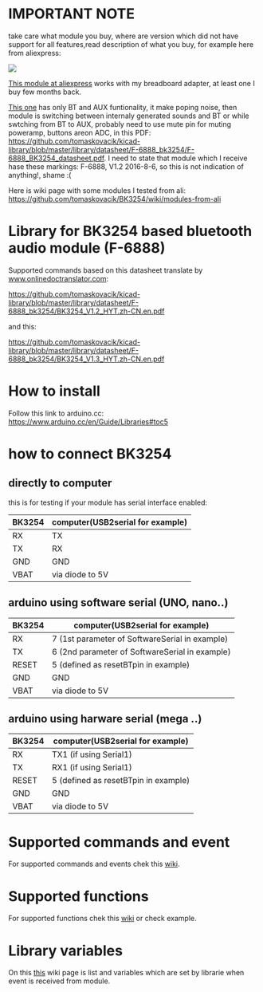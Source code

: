 # IMPORTANT NOTE

take care what module you buy, where are version which did not have support for all features,read description of what you buy, for example here from aliexpress:

<img src="https://raw.githubusercontent.com/tomaskovacik/BK3254/master/bk3254_only_BT.png">

<a href="https://www.aliexpress.com/item/1-pcs-BK3254-Bluetooth-Module-4-1-F6888-Stereo-Audio-Module-FM-Radio-TF-Card-U/32833631256.html">This module at aliexpress</a> works with my breadboard adapter, at least one I buy few months back.

<a href="https://www.aliexpress.com/item/BK3254-Bluetooth-4-1-stereo-audio-module-support-FM-radio-TF-card-U-disk-infrared-remote/32811949610.html">This one</a> has only BT and AUX funtionality, it make poping noise, then module is switching between internaly generated sounds and BT or while swtching from BT to AUX, probably need to use mute pin for muting poweramp, buttons areon ADC, in this PDF:  https://github.com/tomaskovacik/kicad-library/blob/master/library/datasheet/F-6888_bk3254/F-6888_BK3254_datasheet.pdf. I need to state that module which I receive hase these markings: F-6888, V1.2 2016-8-6, so this is not indication of anything!, shame :(

Here is wiki page with some modules I tested from ali: https://github.com/tomaskovacik/BK3254/wiki/modules-from-ali



# Library for BK3254 based bluetooth audio module (F-6888)

Supported commands based on this datasheet translate by www.onlinedoctranslator.com:

https://github.com/tomaskovacik/kicad-library/blob/master/library/datasheet/F-6888_bk3254/BK3254_V1.2_HYT.zh-CN.en.pdf

and this:

https://github.com/tomaskovacik/kicad-library/blob/master/library/datasheet/F-6888_bk3254/BK3254_V1.3_HYT.zh-CN.en.pdf


# How to install

Follow this link to arduino.cc: https://www.arduino.cc/en/Guide/Libraries#toc5

# how to connect BK3254

## directly to computer

this is for testing if your module has serial interface enabled:

BK3254|computer(USB2serial for example)
-------|-------
   RX  |  TX
   TX  |  RX
  GND  |  GND
 VBAT  |  via diode to 5V

## arduino using software serial (UNO, nano..)

BK3254|computer(USB2serial for example)
-------|-------
   RX  |  7 (1st parameter of SoftwareSerial in example)
   TX  |  6 (2nd parameter of SoftwareSerial in example)
 RESET |  5 (defined as resetBTpin in example)
  GND  |  GND
 VBAT  |  via diode to 5V


## arduino using harware serial (mega ..)

BK3254|computer(USB2serial for example)
-------|-------
   RX  |  TX1 (if using Serial1)
   TX  |  RX1 (if using Serial1)
 RESET |  5 (defined as resetBTpin in example)
  GND  |  GND
 VBAT  |  via diode to 5V


# Supported commands and event 

For supported commands and events chek this <a href="https://github.com/tomaskovacik/BK3254/wiki/Supported-commands-and-event-send-from-module">wiki</a>.

# Supported functions

For supported functions chek this <a href="https://github.com/tomaskovacik/BK3254/wiki/Supported-functions">wiki</a> or check example.

# Library variables

On this <a href="https://github.com/tomaskovacik/BK3254/wiki/Variables-set-based-on-module-state">this</a> wiki page is list and variables which are set by librarie when event is received from module.

